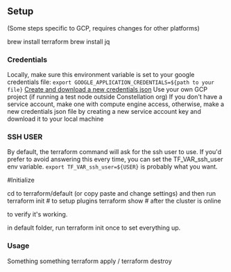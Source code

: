 ## Setup

(Some steps specific to GCP, requires changes for other platforms)

brew install terraform
brew install jq

### Credentials

Locally, make sure this environment variable is set to your google credentials file:
```export GOOGLE_APPLICATION_CREDENTIALS=${path to your file}```
[Create and download a new credentials json](https://console.developers.google.com/apis/credentials?organizationId=802489480189&project=esoteric-helix-197319)
Use your own GCP project (if running a test node outside Constellation org)
If you don't have a service account, make one with compute engine access,
otherwise, make a new credentials json file by creating a new service account key and download it to your local machine


### SSH USER
By default, the terraform command will ask for the ssh user to use. If you'd prefer to avoid answering this every time, you can set the TF_VAR_ssh_user env variable.
```export TF_VAR_ssh_user=${USER}``` is probably what you want.


#Initialize

cd to terraform/default (or copy paste and change settings) and then run
terraform init # to setup plugins
terraform show # after the cluster is online

to verify it's working.


in default folder, run terraform init once to set everything up.

### Usage
Something something terraform apply / terraform destroy


